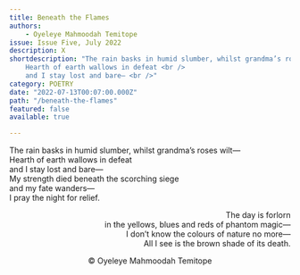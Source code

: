```yaml
---
title: Beneath the Flames
authors:
    - Oyeleye Mahmoodah Temitope
issue: Issue Five, July 2022
description: X
shortdescription: "The rain basks in humid slumber, whilst grandma’s roses wilt— <br />
    Hearth of earth wallows in defeat <br />
    and I stay lost and bare⁠— <br />"
category: POETRY
date: "2022-07-13T00:07:00.000Z"
path: "/beneath-the-flames"
featured: false
available: true

---
```


<p style="text-align: left;">The rain basks in humid slumber, whilst grandma’s roses wilt— <br />
Hearth of earth wallows in defeat <br />
and I stay lost and bare⁠— <br />
My strength died beneath the scorching siege <br /> 
and my fate wanders⁠— <br />
I pray the night for relief. <br /></p>
<p style="text-align: right;">The day is forlorn <br /> 
in the yellows, blues and reds of phantom magic⁠— <br />
I don’t know the colours of nature no more— <br />
All I see is the brown shade of its death.</p>


<p style="text-align: center;">© Oyeleye Mahmoodah Temitope</p>